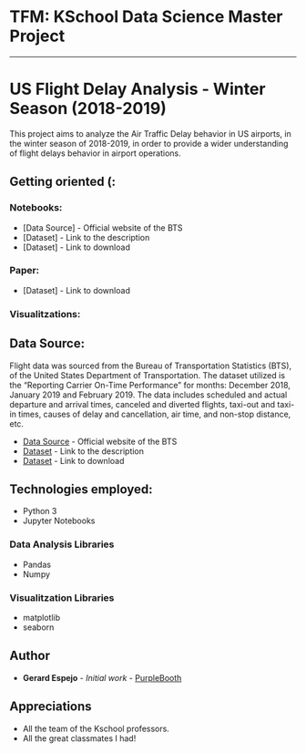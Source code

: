 # TFM: KSchool Data Science Master Project
---------------------------------------------
# US Flight Delay Analysis - Winter Season (2018-2019)

This project aims to analyze the Air Traffic Delay behavior in US airports, in the winter season of 2018-2019, in order to provide a wider understanding of flight delays behavior in airport operations. 

## Getting oriented (:

### Notebooks:
* [Data Source] - Official website of the BTS
* [Dataset] - Link to the description
* [Dataset] - Link to download
### Paper:
* [Dataset] - Link to download
### Visualitzations:

## Data Source:

Flight data was sourced from the Bureau of Transportation Statistics (BTS), of the United States Department of Transportation. The dataset utilized is the “Reporting Carrier On-Time Performance” for months: December 2018, January 2019 and February 2019. The data includes scheduled and actual departure and arrival times, canceled and diverted flights, taxi-out and taxi-in times, causes of delay and cancellation, air time, and non-stop distance, etc.

* [Data Source](https://www.bts.gov/) - Official website of the BTS
* [Dataset](https://www.transtats.bts.gov/Fields.asp) - Link to the description
* [Dataset](https://www.transtats.bts.gov/DL_SelectFields.asp?Table_ID=236) - Link to download

## Technologies employed:
* Python 3
* Jupyter Notebooks
### Data Analysis Libraries
* Pandas
* Numpy
### Visualitzation Libraries
* matplotlib
* seaborn

## Author

* **Gerard Espejo** - *Initial work* - [PurpleBooth](https://github.com/gespejobas)

## Appreciations

* All the team of the Kschool professors.
* All the great classmates I had!
